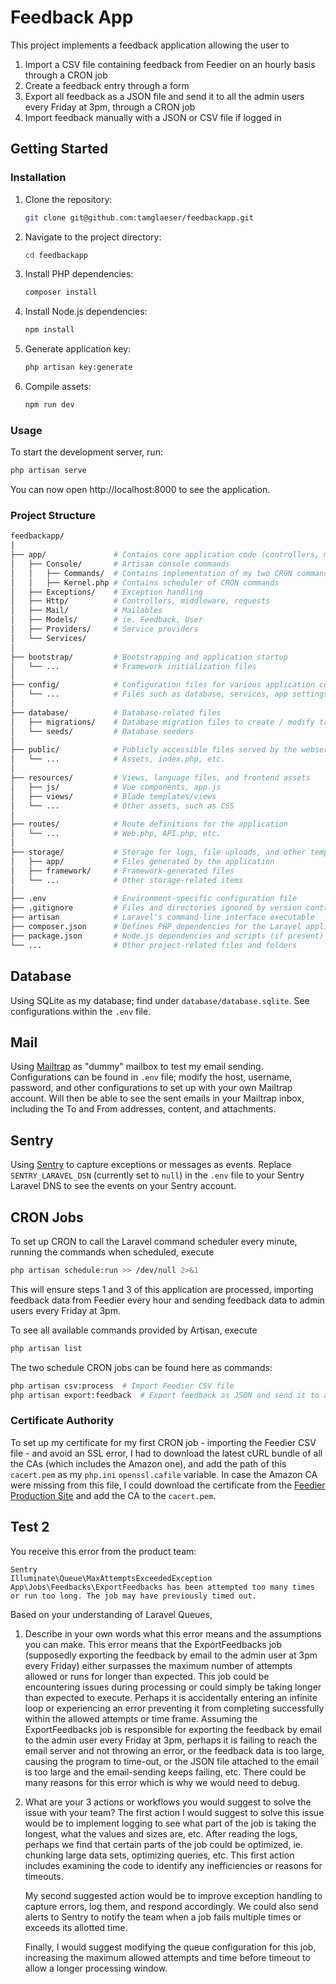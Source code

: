 # Feedback App

This project implements a feedback application allowing the user to
1. Import a CSV file containing feedback from Feedier on an hourly basis through a CRON job
2. Create a feedback entry through a form
3. Export all feedback as a JSON file and send it to all the admin users every Friday at 3pm, through a CRON job
4. Import feedback manually with a JSON or CSV file if logged in

## Getting Started

### Installation

1. Clone the repository:

    ```bash
    git clone git@github.com:tamglaeser/feedbackapp.git
    ```

2. Navigate to the project directory:

    ```bash
    cd feedbackapp
    ```

3. Install PHP dependencies:

    ```bash
    composer install
    ```

4. Install Node.js dependencies:

    ```bash
    npm install
    ```

5. Generate application key:

    ```bash
    php artisan key:generate
    ```

6. Compile assets:

    ```bash
    npm run dev
    ```

### Usage

To start the development server, run:

```bash
php artisan serve
```
 You can now open http://localhost:8000 to see the application.

### Project Structure
````bash
feedbackapp/
│
├── app/               # Contains core application code (controllers, models, etc.)
│   ├── Console/       # Artisan console commands
│   │   ├── Commands/  # Contains implementation of my two CRON commands
│   │   ├── Kernel.php # Contains scheduler of CRON commands
│   ├── Exceptions/    # Exception handling
│   ├── Http/          # Controllers, middleware, requests
│   ├── Mail/          # Mailables
│   ├── Models/        # ie. Feedback, User
│   ├── Providers/     # Service providers
│   └── Services/      
│
├── bootstrap/         # Bootstrapping and application startup
│   └── ...            # Framework initialization files
│
├── config/            # Configuration files for various application components
│   └── ...            # Files such as database, services, app settings, etc.
│
├── database/          # Database-related files
│   ├── migrations/    # Database migration files to create / modify tables
│   └── seeds/         # Database seeders
│
├── public/            # Publicly accessible files served by the webserver
│   └── ...            # Assets, index.php, etc.
│
├── resources/         # Views, language files, and frontend assets
│   ├── js/            # Vue components, app.js
│   ├── views/         # Blade templates/views
│   └── ...            # Other assets, such as CSS
│
├── routes/            # Route definitions for the application
│   └── ...            # Web.php, API.php, etc.
│
├── storage/           # Storage for logs, file uploads, and other temporary files
│   ├── app/           # Files generated by the application
│   ├── framework/     # Framework-generated files
│   └── ...            # Other storage-related items
│
├── .env               # Environment-specific configuration file
├── .gitignore         # Files and directories ignored by version control
├── artisan            # Laravel's command-line interface executable
├── composer.json      # Defines PHP dependencies for the Laravel application
├── package.json       # Node.js dependencies and scripts (if present)
└── ...                # Other project-related files and folders

````

## Database

Using SQLite as my database; find under `database/database.sqlite`. See configurations within the `.env` file.

## Mail
Using [Mailtrap](https://mailtrap.io/) as "dummy" mailbox to test my email sending. Configurations can be found in `.env` file; modify the host,
username, password, and other configurations to set up with your own Mailtrap account. Will then be able to see the sent
emails in your Mailtrap inbox, including the To and From addresses, content, and attachments.

## Sentry
Using [Sentry](https://sentry.io/) to capture exceptions or messages as events. Replace `SENTRY_LARAVEL_DSN` (currently 
set to `null`) in the `.env` file to your Sentry Laravel DNS to see the events on your Sentry account.

## CRON Jobs

To set up CRON to call the Laravel command scheduler every minute, running the commands when scheduled, execute
````bash
php artisan schedule:run >> /dev/null 2>&1
````
This will ensure steps 1 and 3 of this application are processed, importing feedback data from Feedier every hour and
sending feedback data to admin users every Friday at 3pm.

To see all available commands provided by Artisan, execute
````bash
php artisan list
````

The two schedule CRON jobs can be found here as commands:
````bash
php artisan csv:process  # Import Feedier CSV file
php artisan export:feedback  # Export feedback as JSON and send it to admin users
````

### Certificate Authority

To set up my certificate for my first CRON job - importing the Feedier CSV file - and avoid an SSL error, I had to 
download the latest cURL bundle of all the CAs (which includes the Amazon one), and add the path of this `cacert.pem`
as my `php.ini` `openssl.cafile` variable. In case the Amazon CA were missing from this file, I could download the 
certificate from the [Feedier Production Site](https://feedier-production.s3.eu-west-1.amazonaws.com/) and add the CA
to the `cacert.pem`.

## Test 2

You receive this error from the product team:
````agsl
Sentry
Illuminate\Queue\MaxAttemptsExceededException
App\Jobs\Feedbacks\ExportFeedbacks has been attempted too many times or run too long. The job may have previously timed out.
````

Based on your understanding of Laravel Queues,
1. Describe in your own words what this error means and the assumptions you can make.
    This error means that the ExportFeedbacks job (supposedly exporting the feedback by email to the admin user at 3pm 
    every Friday) either surpasses the maximum number of attempts allowed or runs for longer than expected. This job 
    could be encountering issues during processing or could simply be taking longer than expected to execute. Perhaps 
    it is accidentally entering an infinite loop or experiencing an error preventing it from completing successfully 
    within the allowed attempts or time frame.
    Assuming the ExportFeedbacks job is responsible for exporting the feedback by email to the admin user every Friday at 
    3pm, perhaps it is failing to reach the email server and not throwing an error, or the feedback data is too large, 
    causing the program to time-out, or the JSON file attached to the email is too large and the email-sending keeps 
    failing, etc. There could be many reasons for this error which is why we would need to debug.
2. What are your 3 actions or workflows you would suggest to solve the issue with your team?
    The first action I would suggest to solve this issue would be to implement logging to see what part of the job is 
    taking the longest, what the values and sizes are, etc. After reading the logs, perhaps we find that certain parts 
    of the job could be optimized, ie. chunking large data sets, optimizing queries, etc. This first action includes 
    examining the code to identify any inefficiencies or reasons for timeouts.

    My second suggested action would be to improve exception handling to capture errors, log them, and respond accordingly.
    We could also send alerts to Sentry to notify the team when a job fails multiple times or exceeds its allotted time.

    Finally, I would suggest modifying the queue configuration for this job, increasing the maximum allowed attempts and 
    time before timeout to allow a longer processing window.
